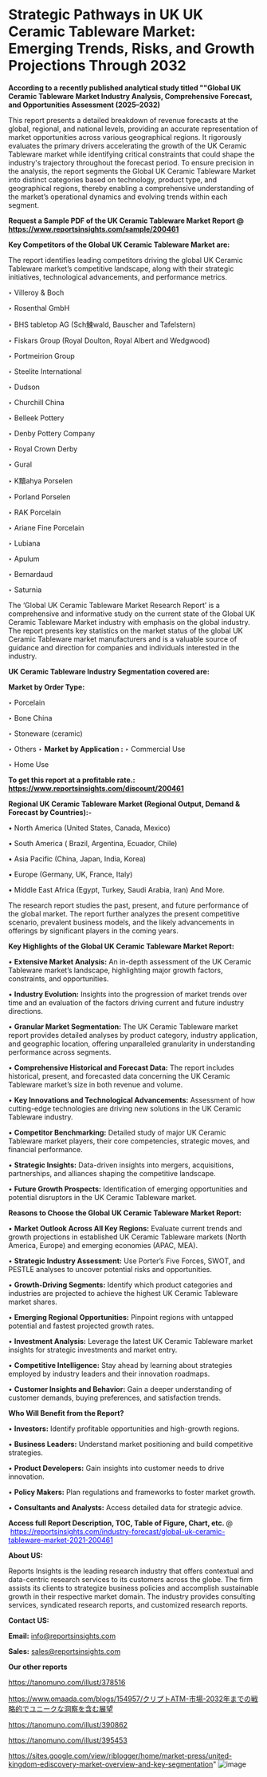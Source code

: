 # Strategic Pathways in UK UK Ceramic Tableware Market: Emerging Trends, Risks, and Growth Projections Through 2032

<strong>According to a recently published analytical study titled ""Global UK Ceramic Tableware Market Industry Analysis, Comprehensive Forecast, and Opportunities Assessment (2025–2032)</strong>

This report presents a detailed breakdown of revenue forecasts at the global, regional, and national levels, providing an accurate representation of market opportunities across various geographical regions. It rigorously evaluates the primary drivers accelerating the growth of the UK Ceramic Tableware market while identifying critical constraints that could shape the industry's trajectory throughout the forecast period. To ensure precision in the analysis, the report segments the Global UK Ceramic Tableware Market into distinct categories based on technology, product type, and geographical regions, thereby enabling a comprehensive understanding of the market’s operational dynamics and evolving trends within each segment.

<strong>Request a Sample PDF of the UK Ceramic Tableware Market Report </strong><strong>@<a href=https://www.reportsinsights.com/sample/200461 style=color:#0000ff;> https://www.reportsinsights.com/sample/200461</a></strong></font>

<strong>Key Competitors of the Global UK Ceramic Tableware Market are:</strong>

The report identifies leading competitors driving the global UK Ceramic Tableware market’s competitive landscape, along with their strategic initiatives, technological advancements, and performance metrics.

‣ Villeroy & Boch

‣ Rosenthal GmbH

‣ BHS tabletop AG (Sch鰊wald, Bauscher and Tafelstern)

‣ Fiskars Group (Royal Doulton, Royal Albert and Wedgwood)

‣ Portmeirion Group

‣ Steelite International

‣ Dudson

‣ Churchill China

‣ Belleek Pottery

‣ Denby Pottery Company

‣ Royal Crown Derby

‣ Gural

‣ K黷ahya Porselen

‣ Porland Porselen

‣ RAK Porcelain

‣ Ariane Fine Porcelain

‣ Lubiana

‣ Apulum

‣ Bernardaud

‣ Saturnia

The ‘Global UK Ceramic Tableware Market Research Report’ is a comprehensive and informative study on the current state of the Global UK Ceramic Tableware Market industry with emphasis on the global industry. The report presents key statistics on the market status of the global UK Ceramic Tableware market manufacturers and is a valuable source of guidance and direction for companies and individuals interested in the industry.

<strong>UK Ceramic Tableware Industry Segmentation covered are:</strong>

<strong>Market by Order Type: </strong>

‣ Porcelain

‣ Bone China

‣ Stoneware (ceramic)

‣ Others
‣ 
<strong>Market by Application :</strong>
‣ Commercial Use

‣ Home Use

<strong>To get this report at a profitable rate.: <a href=https://www.reportsinsights.com/discount/200461 style=color:#0000ff;>https://www.reportsinsights.com/discount/200461</a></strong></font>

<strong>Regional UK Ceramic Tableware Market (Regional Output, Demand &amp; Forecast by Countries):-</strong>

• North America (United States, Canada, Mexico)

• South America ( Brazil, Argentina, Ecuador, Chile)

• Asia Pacific (China, Japan, India, Korea)

• Europe (Germany, UK, France, Italy)

• Middle East Africa (Egypt, Turkey, Saudi Arabia, Iran) And More.

The research report studies the past, present, and future performance of the global market. The report further analyzes the present competitive scenario, prevalent business models, and the likely advancements in offerings by significant players in the coming years.

<strong>Key Highlights of the Global UK Ceramic Tableware Market Report:</strong>

• <strong>Extensive Market Analysis:</strong> An in-depth assessment of the UK Ceramic Tableware market’s landscape, highlighting major growth factors, constraints, and opportunities.

• <strong>Industry Evolution:</strong> Insights into the progression of market trends over time and an evaluation of the factors driving current and future industry directions.

• <strong>Granular Market Segmentation:</strong> The UK Ceramic Tableware market report provides detailed analyses by product category, industry application, and geographic location, offering unparalleled granularity in understanding performance across segments.

• <strong>Comprehensive Historical and Forecast Data:</strong> The report includes historical, present, and forecasted data concerning the UK Ceramic Tableware market’s size in both revenue and volume.

• <strong>Key Innovations and Technological Advancements:</strong> Assessment of how cutting-edge technologies are driving new solutions in the UK Ceramic Tableware industry.

• <strong>Competitor Benchmarking:</strong> Detailed study of major UK Ceramic Tableware market players, their core competencies, strategic moves, and financial performance.

• <strong>Strategic Insights:</strong> Data-driven insights into mergers, acquisitions, partnerships, and alliances shaping the competitive landscape.

• <strong>Future Growth Prospects:</strong> Identification of emerging opportunities and potential disruptors in the UK Ceramic Tableware market.

<strong>Reasons to Choose the Global UK Ceramic Tableware Market Report:</strong>

• <strong>Market Outlook Across All Key Regions:</strong> Evaluate current trends and growth projections in established UK Ceramic Tableware markets (North America, Europe) and emerging economies (APAC, MEA).

• <strong>Strategic Industry Assessment:</strong> Use Porter’s Five Forces, SWOT, and PESTLE analyses to uncover potential risks and opportunities.

• <strong>Growth-Driving Segments:</strong> Identify which product categories and industries are projected to achieve the highest UK Ceramic Tableware market shares.

• <strong>Emerging Regional Opportunities:</strong> Pinpoint regions with untapped potential and fastest projected growth rates.

• <strong>Investment Analysis:</strong> Leverage the latest UK Ceramic Tableware market insights for strategic investments and market entry.

• <strong>Competitive Intelligence:</strong> Stay ahead by learning about strategies employed by industry leaders and their innovation roadmaps.

• <strong>Customer Insights and Behavior:</strong> Gain a deeper understanding of customer demands, buying preferences, and satisfaction trends.

<strong>Who Will Benefit from the Report?</strong>

• <strong>Investors:</strong> Identify profitable opportunities and high-growth regions.

• <strong>Business Leaders:</strong> Understand market positioning and build competitive strategies.

• <strong>Product Developers:</strong> Gain insights into customer needs to drive innovation.

• <strong>Policy Makers:</strong> Plan regulations and frameworks to foster market growth.

• <strong>Consultants and Analysts:</strong> Access detailed data for strategic advice.
</ul>
<strong>Access full Report Description, TOC, Table of Figure, Chart, etc. </strong>@  <a href=https://reportsinsights.com/industry-forecast/global-uk-ceramic-tableware-market-2021-200461 style=color:#0000ff;>https://reportsinsights.com/industry-forecast/global-uk-ceramic-tableware-market-2021-200461</a></font>

<strong><strong>About US</strong>:</strong>

Reports Insights is the leading research industry that offers contextual and data-centric research services to its customers across the globe. The firm assists its clients to strategize business policies and accomplish sustainable growth in their respective market domain. The industry provides consulting services, syndicated research reports, and customized research reports.

<strong>Contact US:</strong>

<p class=""""><b>Email:</b> <a href=mailto:info@reportsinsights.com>info@reportsinsights.com</a></p>
<p class=""""><b>Sales:</b> <a href=mailto:sales@reportsinsights.com>sales@reportsinsights.com</a></p>

<strong>Our other reports</strong>

<a href=https://tanomuno.com/illust/378516>https://tanomuno.com/illust/378516</a>

<a href=https://www.omaada.com/blogs/154957/クリプトATM-市場-2032年までの戦略的でユニークな洞察を含む展望>https://www.omaada.com/blogs/154957/クリプトATM-市場-2032年までの戦略的でユニークな洞察を含む展望</a>

<a href=https://tanomuno.com/illust/390862>https://tanomuno.com/illust/390862</a>

<a href=https://tanomuno.com/illust/395453>https://tanomuno.com/illust/395453</a>

<a href=https://sites.google.com/view/riblogger/home/market-press/united-kingdom-ediscovery-market-overview-and-key-segmentation>https://sites.google.com/view/riblogger/home/market-press/united-kingdom-ediscovery-market-overview-and-key-segmentation</a>"
![image](https://github.com/user-attachments/assets/c49f38d7-5d7a-486c-8c8a-6a72c6725876)
